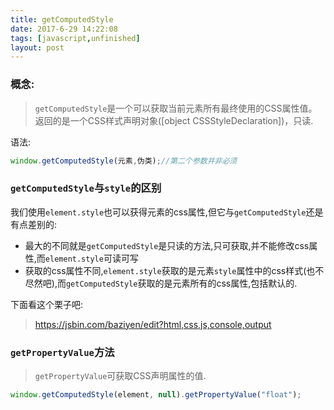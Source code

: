 ```yaml
---
title: getComputedStyle
date: 2017-6-29 14:22:08
tags: [javascript,unfinished]
layout: post
---
```


### 概念:

> `getComputedStyle`是一个可以获取当前元素所有最终使用的CSS属性值。返回的是一个CSS样式声明对象([object CSSStyleDeclaration])，只读.

语法:

```js
window.getComputedStyle(元素,伪类);//第二个参数并非必须
```

### `getComputedStyle`与`style`的区别

我们使用`element.style`也可以获得元素的css属性,但它与`getComputedStyle`还是有点差别的:

* 最大的不同就是`getComputedStyle`是只读的方法,只可获取,并不能修改css属性,而`element.style`可读可写
* 获取的css属性不同,`element.style`获取的是元素`style`属性中的css样式(也不尽然吧),而`getComputedStyle`获取的是元素所有的css属性,包括默认的.

下面看这个栗子吧:

> https://jsbin.com/baziyen/edit?html,css,js,console,output

### `getPropertyValue`方法

> `getPropertyValue`可获取CSS声明属性的值.

```js
window.getComputedStyle(element, null).getPropertyValue("float");
```
